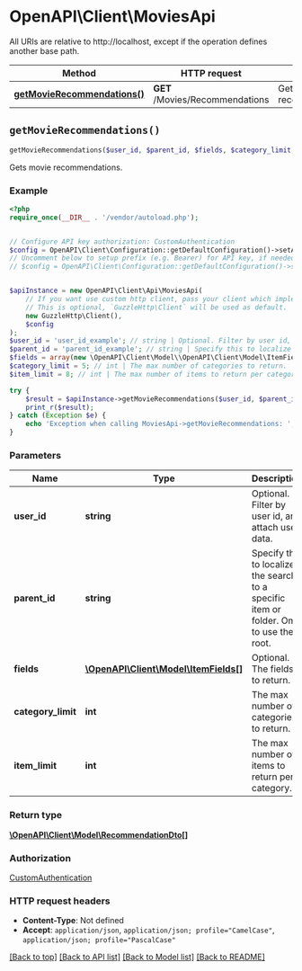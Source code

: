 # OpenAPI\Client\MoviesApi

All URIs are relative to http://localhost, except if the operation defines another base path.

| Method | HTTP request | Description |
| ------------- | ------------- | ------------- |
| [**getMovieRecommendations()**](MoviesApi.md#getMovieRecommendations) | **GET** /Movies/Recommendations | Gets movie recommendations. |


## `getMovieRecommendations()`

```php
getMovieRecommendations($user_id, $parent_id, $fields, $category_limit, $item_limit): \OpenAPI\Client\Model\RecommendationDto[]
```

Gets movie recommendations.

### Example

```php
<?php
require_once(__DIR__ . '/vendor/autoload.php');


// Configure API key authorization: CustomAuthentication
$config = OpenAPI\Client\Configuration::getDefaultConfiguration()->setApiKey('X-Emby-Token', 'YOUR_API_KEY');
// Uncomment below to setup prefix (e.g. Bearer) for API key, if needed
// $config = OpenAPI\Client\Configuration::getDefaultConfiguration()->setApiKeyPrefix('X-Emby-Token', 'Bearer');


$apiInstance = new OpenAPI\Client\Api\MoviesApi(
    // If you want use custom http client, pass your client which implements `GuzzleHttp\ClientInterface`.
    // This is optional, `GuzzleHttp\Client` will be used as default.
    new GuzzleHttp\Client(),
    $config
);
$user_id = 'user_id_example'; // string | Optional. Filter by user id, and attach user data.
$parent_id = 'parent_id_example'; // string | Specify this to localize the search to a specific item or folder. Omit to use the root.
$fields = array(new \OpenAPI\Client\Model\\OpenAPI\Client\Model\ItemFields()); // \OpenAPI\Client\Model\ItemFields[] | Optional. The fields to return.
$category_limit = 5; // int | The max number of categories to return.
$item_limit = 8; // int | The max number of items to return per category.

try {
    $result = $apiInstance->getMovieRecommendations($user_id, $parent_id, $fields, $category_limit, $item_limit);
    print_r($result);
} catch (Exception $e) {
    echo 'Exception when calling MoviesApi->getMovieRecommendations: ', $e->getMessage(), PHP_EOL;
}
```

### Parameters

| Name | Type | Description  | Notes |
| ------------- | ------------- | ------------- | ------------- |
| **user_id** | **string**| Optional. Filter by user id, and attach user data. | [optional] |
| **parent_id** | **string**| Specify this to localize the search to a specific item or folder. Omit to use the root. | [optional] |
| **fields** | [**\OpenAPI\Client\Model\ItemFields[]**](../Model/\OpenAPI\Client\Model\ItemFields.md)| Optional. The fields to return. | [optional] |
| **category_limit** | **int**| The max number of categories to return. | [optional] [default to 5] |
| **item_limit** | **int**| The max number of items to return per category. | [optional] [default to 8] |

### Return type

[**\OpenAPI\Client\Model\RecommendationDto[]**](../Model/RecommendationDto.md)

### Authorization

[CustomAuthentication](../../README.md#CustomAuthentication)

### HTTP request headers

- **Content-Type**: Not defined
- **Accept**: `application/json`, `application/json; profile="CamelCase"`, `application/json; profile="PascalCase"`

[[Back to top]](#) [[Back to API list]](../../README.md#endpoints)
[[Back to Model list]](../../README.md#models)
[[Back to README]](../../README.md)
